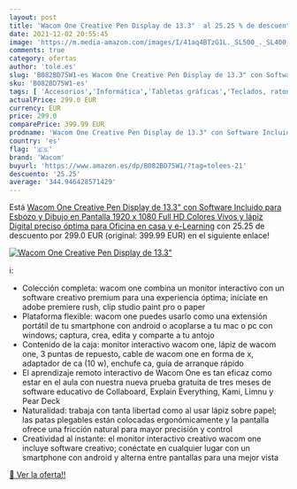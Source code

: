 ```yaml
---
layout: post
title: 'Wacom One Creative Pen Display de 13.3"  al 25.25 % de descuento'
date: 2021-12-02 20:55:45
image: 'https://m.media-amazon.com/images/I/41aq4BTzG1L._SL500_._SL400_.jpg'
comments: true
category: ofertas
author: 'tole.es'
slug: 'B082BD75W1-es Wacom One Creative Pen Display de 13.3" con Software...'
sku: 'B082BD75W1-es'
tags: [ 'Accesorios','Informática','Tabletas gráficas','Teclados, ratones y periféricos de entrada','lápiz','wacom', ]
actualPrice: 299.0 EUR
currency: EUR
price: 299.0
comparePrice: 399.99 EUR
prodname: 'Wacom One Creative Pen Display de 13.3" con Software Incluido para Esbozo y Dibujo en Pantalla  1920 x 1080 Full HD  Colores Vivos y lápiz Digital preciso  óptima para Oficina en casa y e-Learning'
country: 'es'
flag: '🇪🇸'
brand: 'Wacom'
buyurl: 'https://www.amazon.es/dp/B082BD75W1/?tag=tolees-21'
descuento: '25.25'
average: '344.946428571429'
---
```


Está [Wacom One Creative Pen Display de 13.3" con Software Incluido para Esbozo y Dibujo en Pantalla  1920 x 1080 Full HD  Colores Vivos y lápiz Digital preciso  óptima para Oficina en casa y e-Learning](https://www.amazon.es/dp/B082BD75W1/?tag=tolees-21) con 25.25 de descuento por 299.0 EUR (original: 399.99 EUR) en el siguiente enlace!

[![Wacom One Creative Pen Display de 13.3" ](https://m.media-amazon.com/images/I/41aq4BTzG1L._SL500_._SL400_.jpg)](https://www.amazon.es/dp/B082BD75W1/?tag=tolees-21)

ℹ️:

- Colección completa: wacom one combina un monitor interactivo con un software creativo premium para una experiencia óptima; iníciate en adobe premiere rush, clip studio paint pro o paper
- Plataforma flexible: wacom one puedes usarlo como una extensión portátil de tu smartphone con android o acoplarse a tu mac o pc con windows; captura, crea, edita y comparte a tu antojo
- Contenido de la caja: monitor interactivo wacom one, lápiz de wacom one, 3 puntas de repuesto, cable de wacom one en forma de x, adaptador de ca (10 w), enchufe ca, guía de arranque rápido
- El aprendizaje remoto interactivo de Wacom One es tan eficaz como estar en el aula con nuestra nueva prueba gratuita de tres meses de software educativo de Collaboard, Explain Everything, Kami, Limnu y Pear Deck
- Naturalidad: trabaja con tanta libertad como al usar lápiz sobre papel; las patas plegables están colocadas ergonómicamente y la pantalla ofrece una fricción natural para mayor precisión y control
- Creatividad al instante: el monitor interactivo creativo wacom one incluye software creativo; conéctate en cualquier lugar con un smartphone con android y alterna entre pantallas para una mejor vista

[🛒 Ver la oferta!!](https://www.amazon.es/dp/B082BD75W1/?tag=tolees-21)
